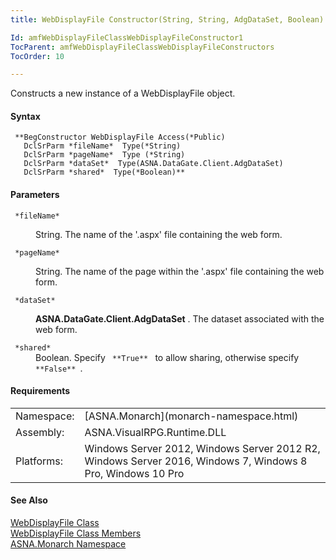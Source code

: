 ```yaml
---
title: WebDisplayFile Constructor(String, String, AdgDataSet, Boolean)

Id: amfWebDisplayFileClassWebDisplayFileConstructor1
TocParent: amfWebDisplayFileClassWebDisplayFileConstructors
TocOrder: 10

---
```


Constructs a new instance of a WebDisplayFile object.

#### Syntax
<pre class="prettyprint"><code class="avr"> **BegConstructor WebDisplayFile Access(*Public)
   DclSrParm *fileName*  Type(*String)
   DclSrParm *pageName*  Type (*String)
   DclSrParm *dataSet*  Type(ASNA.DataGate.Client.AdgDataSet)
   DclSrParm *shared*  Type(*Boolean)** </code></pre>

#### Parameters
<dl>
        <dt>
          <code> *fileName* </code>
        </dt>
        <dd>

String. The name of the '.aspx' file containing the web form.
</dd>
        <dt>
          <code> *pageName* </code>
        </dt>
        <dd>

String. The name of the page within the '.aspx' file containing the web form.
</dd>
        <dt>
          <code> *dataSet* </code>
        </dt>
        <dd>

**ASNA.DataGate.Client.AdgDataSet** . The dataset associated with the web form.
</dd>
        <dt>
          <code> *shared* </code>
        </dt>
        <dd>Boolean. Specify 
        <code> **True** </code> to allow sharing, otherwise specify 
        <code> **False** </code>.</dd>
</dl>
<!-- -->

#### Requirements
<table class="dttable" cellspacing="0" cellpadding="4" width="60%">
           <colgroup>
            <col width="15%" style="font-weight:bold" />
            <col width="85%" />
          </colgroup>
          <tr>
            <td>Namespace:</td>
            <td>[ASNA.Monarch](monarch-namespace.html)</td>
          </tr>
          <tr>
            <td>Assembly:</td>
            <td>ASNA.VisualRPG.Runtime.DLL</td>
          </tr>
         <tr>
            <td>Platforms:</td>
            <td> Windows Server 2012, Windows Server 2012 R2, Windows Server 2016,  Windows 7, Windows 8 Pro, Windows 10 Pro</td>
         </tr>
</table>

<!-- end -->

#### See Also
[ WebDisplayFile Class](web-display-file-class.html) <br /> [ WebDisplayFile Class Members](web-display-file-class-members.html) <br /> [ASNA.Monarch Namespace](monarch-namespace.html)
